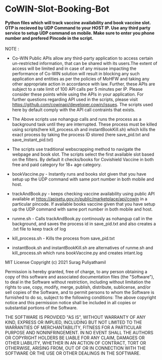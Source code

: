 # CoWIN-Slot-Booking-Bot

#### Python files which will track vaccine availability and book vaccine slot. OTP is recieved by UDP Command to your HOST IP. Use any third party service to setup UDP command on mobile. Make sure to enter you phone number and prefered Pincode in the script.

NOTE : 
* Co-WIN Public APIs allow any third-party application to access certain un-restricted information, that can be shared with its users.The extent of access will be limited and in case of any misuse impacting the performance of Co-WIN solution will result in blocking any such application and entities as per the policies of MoHFW and taking any other appropriate action in accordance with law. Further, these APIs are subject to a rate limit of 100 API calls per 5 minutes per IP. Please consider these points while using the APIs in your application. For further questions regarding API used in the scripts, please visit https://github.com/cowinapi/developer.cowin/issues. The scripts used here by default comply with the API call contraints that exists.

* The Above scripts use nohangup calls and runs the process as a background task until they are interrupted. These process must be killed using scripts(here kill_process.sh and instantBookKill.sh) which kills the exact process by taking the process ID stored (here save_pid.txt and save_instant_pid.txt)

* The scripts use traditional webscrapping method to navigate the webpage and book slot. The scripts select the first available slot based on the filters. By default it checks/books for Covishield Vaccine in both free and paid category for 18+ age category.

* bookVaccine.py - Instantly runs and books slot given that you have setup up the UDP command with same port number in both mobile and host.
* trackAndBook.py - keeps checking vaccine availability using public API available at https://apisetu.gov.in/public/marketplace/api/cowin in a particular pincode. If available books vaccine given that you have setup up the UDP command with same port number in both mobile and host.
* runme.sh - Calls trackAndBook.py continously as nohangup call in the background, and saves the process id in save_pid.txt and also creates a .txt file to keep track of log
* kill_process.sh - Kills the process from save_pid.txt
* instantBook.sh and instantBookKill.sh are alternatives of runme.sh and kill_process.sh which runs bookVaccine.py and creates intant.log 


MIT License
Copyright (c) 2021 Surag Puliyathamil

Permission is hereby granted, free of charge, to any person obtaining a copy of this software and associated documentation files (the "Software"), to deal in the Software without restriction, including without limitation the rights to use, copy, modify, merge, publish, distribute, sublicense, and/or sell copies of the Software, and to permit persons to whom the Software is furnished to do so, subject to the following conditions:
The above copyright notice and this permission notice shall be included in all copies or substantial portions of the Software.

THE SOFTWARE IS PROVIDED "AS IS", WITHOUT WARRANTY OF ANY KIND, EXPRESS OR IMPLIED, INCLUDING BUT NOT LIMITED TO THE WARRANTIES OF MERCHANTABILITY, FITNESS FOR A PARTICULAR PURPOSE AND NONINFRINGEMENT. IN NO EVENT SHALL THE AUTHORS OR COPYRIGHT HOLDERS BE LIABLE FOR ANY CLAIM, DAMAGES OR OTHER LIABILITY, WHETHER IN AN ACTION OF CONTRACT, TORT OR OTHERWISE, ARISING FROM, OUT OF OR IN CONNECTION WITH THE SOFTWARE OR THE USE OR OTHER DEALINGS IN THE SOFTWARE.
